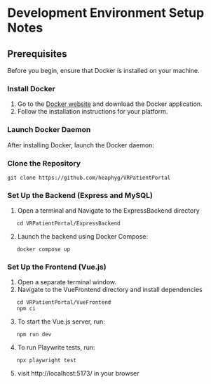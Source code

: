 # Development Environment Setup Notes

## Prerequisites

Before you begin, ensure that Docker is installed on your machine.

### Install Docker

1. Go to the [Docker website](https://www.docker.com/get-started) and download the Docker application.
2. Follow the installation instructions for your platform.

### Launch Docker Daemon

After installing Docker, launch the Docker daemon:

### Clone the Repository

```shell
git clone https://github.com/heaphyg/VRPatientPortal
```

### Set Up the Backend (Express and MySQL)

1. Open a terminal and Navigate to the ExpressBackend directory

```shell
   cd VRPatientPortal/ExpressBackend
```

2. Launch the backend using Docker Compose:

```shell
   docker compose up
```

### Set Up the Frontend (Vue.js)

1. Open a separate terminal window.
2. Navigate to the VueFrontend directory and install dependencies

```shell
   cd VRPatientPortal/VueFrontend
   npm ci
```

3. To start the Vue.js server, run:

```shell
   npm run dev
```

4. To run Playwrite tests, run:

```shell
   npx playwright test
```

5. visit http://localhost:5173/ in your browser
